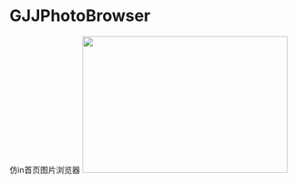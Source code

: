 # GJJPhotoBrowser
仿in首页图片浏览器
<img src="http://7s1sju.com1.z0.glb.clouddn.com/%E4%BB%BFin%E5%9B%BE%E7%89%87%E6%B5%8F%E8%A7%88%E5%99%A8.gif"  height="240" width="360" alt="" /> 
